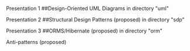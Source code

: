 
Presentation 1 
##Design-Oriented UML Diagrams
in directory "uml"

Presentation 2
##Structural Design Patterns (proposed)
in directory "sdp"

Presentation 3
##ORMS/Hibernate (proposed)
in directory "orm"

Anti-patterns (proposed)
